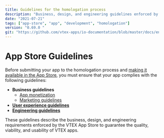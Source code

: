 ```yaml
---
title: Guidelines for the homologation process
description: "Business, design, and engineering guidelines enforced by the VTEX App Store to guarantee a baseline standard of quality, viability and usability for all apps available for VTEX stores."
date: "2021-07-21"
tags: ["app-store", "app", "development", "homologation"]
version: "0.69.0 "
git: "https://github.com/vtex-apps/io-documentation/blob/master/docs/en/Recipes/development/guidelines-for-the-homologation-process.md"
---
```


# App Store Guidelines

Before submitting your app to the homologation process and [making it available in the App Store](https://developers.vtex.com/vtex-developer-docs/docs/vtex-io-documentation-10-making-your-app-publicly-available#submitting-your-app-to-the-vtex-app-store), you must ensure that your app complies with the following guidelines:

- **Business guidelines**
  - [App monetization](https://developers.vtex.com/vtex-developer-docs/docs/vtex-io-documentation-business-guidelines-app-monetization)
  - [Marketing guidelines](https://developers.vtex.com/vtex-developer-docs/docs/vtex-io-documentation-business-guidelines-marketing-assets)
- [**User experience guidelines**](https://developers.vtex.com/vtex-developer-docs/docs/vtex-io-documentation-design-guidelines)
- [**Engineering guidelines**](https://developers.vtex.com/vtex-developer-docs/docs/vtex-io-documentation-engineering-guidelines)

These guidelines describe the business, design, and engineering requirements enforced by the VTEX App Store to guarantee the quality, viability, and usability of VTEX apps.
